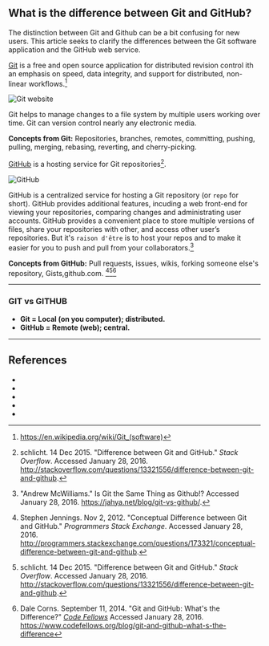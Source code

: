 ## What is the difference between Git and GitHub?

The distinction between Git and Github can be a bit confusing for new users. This article seeks to clarify the differences between the Git software application and the GitHub web service.

[Git](https://git-scm.com/) is a free and open source application for distributed revision control ith an emphasis on speed, data integrity, and support for distributed, non-linear workflows.[^wikipedia]

![Git website](https://dgosxlrnzhofi.cloudfront.net/custom_page_images/245/page_images/Git.png?1410459900)

Git helps to manage changes to a file system by multiple users working over time. Git can version control nearly any electronic media.

**Concepts from Git:** Repositories, branches, remotes, committing, pushing, pulling, merging, rebasing, reverting, and cherry-picking.

[GitHub](https://github.com/) is a hosting service for Git repositories[^schlicht].

![GitHub](https://dgosxlrnzhofi.cloudfront.net/custom_page_images/246/page_images/GitHub.png?1410459913)

GitHub is a centralized service for hosting a Git repository (or `repo` for short). GitHub provides additional features, incuding a web front-end for viewing your repositories, comparing changes and administrating user accounts.  GitHub provides a convenient place to store multiple versions of files, share your repositories with other, and access other user’s repositories. But it's `raison d'être` is to host your repos and to make it easier for you to push and pull from your collaborators.[^mcwilliams]

**Concepts from GitHub:** Pull requests, issues, wikis, forking someone else's repository, Gists,github.com. [^jennings][^schlicht][^corns]

---

### GIT vs GITHUB

* <strong> Git = Local (on you computer); distributed.</strong> 
* <strong> GitHub = Remote (web); central.</strong> 

---

## References

* [^mcwilliams]:"Andrew McWilliams." Is Git the Same Thing as Github!? Accessed January 28, 2016. https://jahya.net/blog/git-vs-github/. 
* [^jennings]: Stephen Jennings. Nov 2, 2012.  "Conceptual Difference between Git and GitHub." *Programmers Stack Exchange*. Accessed January 28, 2016. http://programmers.stackexchange.com/questions/173321/conceptual-difference-between-git-and-github.
* [^schlicht]: schlicht. 14 Dec 2015. "Difference between Git and GitHub." *Stack Overflow*. Accessed January 28, 2016. http://stackoverflow.com/questions/13321556/difference-between-git-and-github. 
* [^corns]: Dale Corns. September 11, 2014. "Git and GitHub: What's the Difference?" *[Code Fellows](https://www.codefellows.org/blog/git-and-github-what-s-the-difference)*  Accessed January 28, 2016. https://www.codefellows.org/blog/git-and-github-what-s-the-difference
* [^wikipedia]: https://en.wikipedia.org/wiki/Git_(software)



